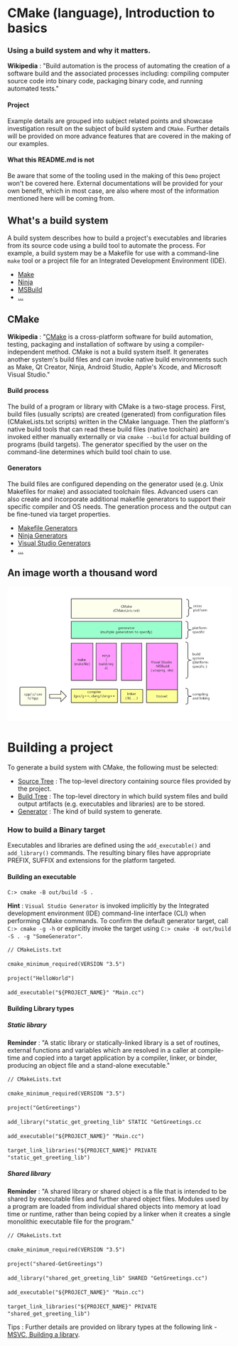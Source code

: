 # CMake (language), Introduction to basics

### Using a build system and why it matters.

**Wikipedia** : "Build automation is the process of automating the creation of a software build and the associated processes including: compiling computer source code into binary code, packaging binary code, and running automated tests."

#### Project

Example details are grouped into subject related points and showcase investigation result on the subject of build system and `CMake`. Further details will be provided on more advance features that are covered in the making of our examples.

#### What this README.md is not

Be aware that some of the tooling used in the making of this `Demo` project won't be covered here. External documentations will be provided for your own benefit, which in most case, are also where most of the information mentioned here will be coming from.

## What's a build system

A build system describes how to build a project's executables and libraries from its source code using a build tool to automate the process. For example, a build system may be a Makefile for use with a command-line `make` tool or a project file for an Integrated Development Environment (IDE).

* [Make](https://en.wikipedia.org/wiki/Make_(software))
* [Ninja](https://en.wikipedia.org/wiki/Ninja_(build_system))
* [MSBuild](https://en.wikipedia.org/wiki/MSBuild)
* [...](https://en.wikipedia.org/wiki/List_of_build_automation_software)

## CMake

**Wikipedia** : "[CMake](https://en.wikipedia.org/wiki/CMake) is a cross-platform software for build automation, testing, packaging and installation of software by using a compiler-independent method. CMake is not a build system itself. It generates another system's build files and can invoke native build environments such as Make, Qt Creator, Ninja, Android Studio, Apple's Xcode, and Microsoft Visual Studio."

#### Build process

The build of a program or library with CMake is a two-stage process. First, build files (usually scripts) are created (generated) from configuration files (CMakeLists.txt scripts) written in the CMake language. Then the platform's native build tools that can read these build files (native toolchain) are invoked either manually externally or via `cmake --build` for actual building of programs (build targets). The generator specified by the user on the command-line determines which build tool chain to use.

#### Generators

The build files are configured depending on the generator used (e.g. Unix Makefiles for make) and associated toolchain files. Advanced users can also create and incorporate additional makefile generators to support their specific compiler and OS needs. The generation process and the output can be fine-tuned via target properties.

* [Makefile Generators](https://cmake.org/cmake/help/latest/manual/cmake-generators.7.html#makefile-generators)
* [Ninja Generators](https://cmake.org/cmake/help/latest/manual/cmake-generators.7.html#ninja-generators)
* [Visual Studio Generators](https://cmake.org/cmake/help/latest/manual/cmake-generators.7.html#visual-studio-generators)
* [...](https://cmake.org/cmake/help/latest/manual/cmake-generators.7.html)

## An image worth a thousand word

![build_process](https://github.com/guyllaumedemers/CMake-Introduction-to-basics/blob/master/res/Build_process.png)

# Building a project

To generate a build system with CMake, the following must be selected:

* [Source Tree]() : The top-level directory containing source files provided by the project.
* [Build Tree]() : The top-level directory in which build system files and build output artifacts (e.g. executables and libraries) are to be stored.
* [Generator]() : The kind of build system to generate.

### How to build a Binary target

Executables and libraries are defined using the `add_executable()` and `add_library()` commands. The resulting binary files have appropriate PREFIX, SUFFIX and extensions for the platform targeted.

#### Building an executable

```
C:> cmake -B out/build -S .
```
**Hint** : `Visual Studio Generator` is invoked implicitly by the Integrated development environment (IDE) command-line interface (CLI) when performing CMake commands. To confirm the default generator target, call `C:> cmake -g -h` or explicitly invoke the target using `C:> cmake -B out/build -S . -g "SomeGenerator"`.

```
// CMakeLists.txt

cmake_minimum_required(VERSION "3.5")

project("HelloWorld")

add_executable("${PROJECT_NAME}" "Main.cc")
```

#### Building Library types

##### Static library

**Reminder** : "A static library or statically-linked library is a set of routines, external functions and variables which are resolved in a caller at compile-time and copied into a target application by a compiler, linker, or binder, producing an object file and a stand-alone executable."

```
// CMakeLists.txt

cmake_minimum_required(VERSION "3.5")

project("GetGreetings")

add_library("static_get_greeting_lib" STATIC "GetGreetings.cc

add_executable("${PROJECT_NAME}" "Main.cc")

target_link_libraries("${PROJECT_NAME}" PRIVATE "static_get_greeting_lib")
```

##### Shared library

**Reminder** : "A shared library or shared object is a file that is intended to be shared by executable files and further shared object files. Modules used by a program are loaded from individual shared objects into memory at load time or runtime, rather than being copied by a linker when it creates a single monolithic executable file for the program."

```
// CMakeLists.txt

cmake_minimum_required(VERSION "3.5")

project("shared-GetGreetings")

add_library("shared_get_greeting_lib" SHARED "GetGreetings.cc")

add_executable("${PROJECT_NAME}" "Main.cc")

target_link_libraries("${PROJECT_NAME}" PRIVATE "shared_get_greeting_lib")
```

Tips : Further details are provided on library types at the following link - [MSVC, Building a library](https://github.com/guyllaumedemers/MSVC-Building-a-library/tree/master).